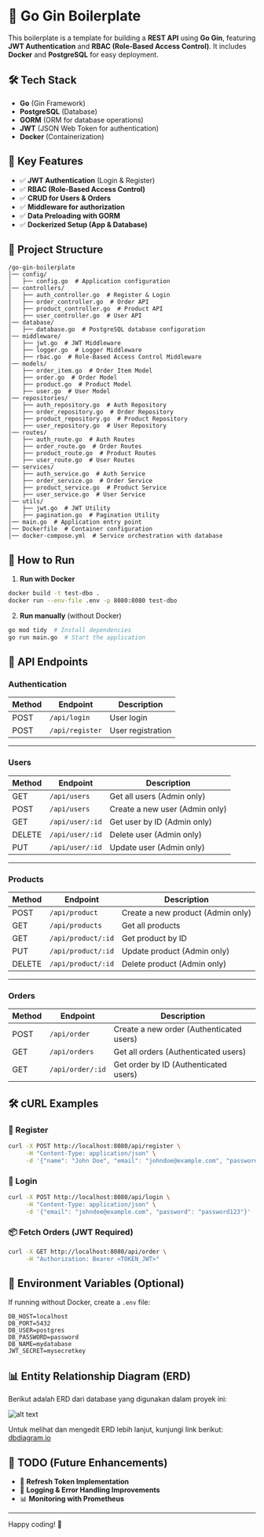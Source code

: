 # 🚀 Go Gin Boilerplate

This boilerplate is a template for building a **REST API** using **Go Gin**, featuring **JWT Authentication** and **RBAC (Role-Based Access Control)**. It includes **Docker** and **PostgreSQL** for easy deployment.

## 🛠️ Tech Stack

- **Go** (Gin Framework)
- **PostgreSQL** (Database)
- **GORM** (ORM for database operations)
- **JWT** (JSON Web Token for authentication)
- **Docker** (Containerization)

## 📌 Key Features

- ✅ **JWT Authentication** (Login & Register)
- ✅ **RBAC (Role-Based Access Control)**
- ✅ **CRUD for Users & Orders**
- ✅ **Middleware for authorization**
- ✅ **Data Preloading with GORM**
- ✅ **Dockerized Setup (App & Database)**

## 📂 Project Structure

```
/go-gin-boilerplate
│── config/
│   ├── config.go  # Application configuration
│── controllers/
│   ├── auth_controller.go  # Register & Login
│   ├── order_controller.go  # Order API
│   ├── product_controller.go  # Product API
│   ├── user_controller.go  # User API
│── database/
│   ├── database.go  # PostgreSQL database configuration
│── middleware/
│   ├── jwt.go  # JWT Middleware
│   ├── logger.go  # Logger Middleware
│   ├── rbac.go  # Role-Based Access Control Middleware
│── models/
│   ├── order_item.go  # Order Item Model
│   ├── order.go  # Order Model
│   ├── product.go  # Product Model
│   ├── user.go  # User Model
│── repositories/
│   ├── auth_repository.go  # Auth Repository
│   ├── order_repository.go  # Order Repository
│   ├── product_repository.go  # Product Repository
│   ├── user_repository.go  # User Repository
│── routes/
│   ├── auth_route.go  # Auth Routes
│   ├── order_route.go  # Order Routes
│   ├── product_route.go  # Product Routes
│   ├── user_route.go  # User Routes
│── services/
│   ├── auth_service.go  # Auth Service
│   ├── order_service.go  # Order Service
│   ├── product_service.go  # Product Service
│   ├── user_service.go  # User Service
│── utils/
│   ├── jwt.go  # JWT Utility
│   ├── pagination.go  # Pagination Utility
│── main.go  # Application entry point
│── Dockerfile  # Container configuration
│── docker-compose.yml  # Service orchestration with database
```

## 🚀 How to Run

1. **Run with Docker**
```sh
docker build -t test-dbo .
docker run --env-file .env -p 8080:8080 test-dbo
```

2. **Run manually** (without Docker)
```sh
go mod tidy  # Install dependencies
go run main.go  # Start the application
```

## 📢 API Endpoints

### Authentication

| Method | Endpoint     | Description |
|--------|-------------|-------------|
| POST   | `/api/login`  | User login  |
| POST   | `/api/register` | User registration |

---

### Users

| Method | Endpoint      | Description |
|--------|--------------|-------------|
| GET    | `/api/users`  | Get all users (Admin only) |
| POST   | `/api/users`  | Create a new user (Admin only) |
| GET    | `/api/user/:id` | Get user by ID (Admin only) |
| DELETE | `/api/user/:id` | Delete user (Admin only) |
| PUT    | `/api/user/:id` | Update user (Admin only) |

---

### Products

| Method | Endpoint       | Description |
|--------|---------------|-------------|
| POST   | `/api/product`  | Create a new product (Admin only) |
| GET    | `/api/products` | Get all products |
| GET    | `/api/product/:id` | Get product by ID |
| PUT    | `/api/product/:id` | Update product (Admin only) |
| DELETE | `/api/product/:id` | Delete product (Admin only) |

---

### Orders

| Method | Endpoint      | Description |
|--------|--------------|-------------|
| POST   | `/api/order`  | Create a new order (Authenticated users) |
| GET    | `/api/orders` | Get all orders (Authenticated users) |
| GET    | `/api/order/:id` | Get order by ID (Authenticated users) |

## 🛠️ cURL Examples

### **🔐 Register**
```sh
curl -X POST http://localhost:8080/api/register \
     -H "Content-Type: application/json" \
     -d '{"name": "John Doe", "email": "johndoe@example.com", "password": "password123"}'
```

### **🔑 Login**
```sh
curl -X POST http://localhost:8080/api/login \
     -H "Content-Type: application/json" \
     -d '{"email": "johndoe@example.com", "password": "password123"}'
```

### **📦 Fetch Orders (JWT Required)**
```sh
curl -X GET http://localhost:8080/api/order \
     -H "Authorization: Bearer <TOKEN_JWT>"
```

## 🔑 Environment Variables (Optional)
If running without Docker, create a `.env` file:
```env
DB_HOST=localhost
DB_PORT=5432
DB_USER=postgres
DB_PASSWORD=password
DB_NAME=mydatabase
JWT_SECRET=mysecretkey
```

## 📊 Entity Relationship Diagram (ERD)
Berikut adalah ERD dari database yang digunakan dalam proyek ini:

![alt text](https://res.cloudinary.com/dwckpepep/image/upload/v1740932595/ERD_test_dbo_xl6oko.png)

Untuk melihat dan mengedit ERD lebih lanjut, kunjungi link berikut: [dbdiagram.io](https://dbdiagram.io/d/ERD-test-dbo-67c482dc263d6cf9a0f3563d)

## 🎯 TODO (Future Enhancements)
- 🔄 **Refresh Token Implementation**
- 📝 **Logging & Error Handling Improvements**
- 📊 **Monitoring with Prometheus**

---
Happy coding! 🚀

